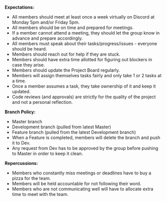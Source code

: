 **Expectations:**
- All members should meet at least once a week virtually on Discord at Monday 5pm and/or Friday 5pm.
- All members should be on time and prepared for meetings.
- If a member cannot attend a meeting, they should let the group know in advance and prepare accordingly.
- All members must speak about their tasks/progress/issues - everyone should be heard.
- Members should reach out for help if they are stuck.
- Members should have extra time allotted for figuring out blockers in case they arise.
- Members should update the Project Board regularly.
- Members will assign themselves tasks fairly and only take 1 or 2 tasks at a time.
- Once a member assumes a task, they take ownership of it and keep it updated.
- Code reviews (and approvals) are strictly for the quality of the project and not a personal reflection.

**Branch Policy:**
- Master branch
- Development branch (pulled from latest Master)
- Feature branch (pulled from the latest Development branch)
- When a Feature is completed, members will delete the branch and push it to Dev.
- Any request from Dev has to be approved by the group before pushing to Master in order to keep it clean.

**Repercussions:**
- Members who constantly miss meetings or deadlines have to buy a pizza for the team.
- Members will be held accountable for not following their word.
- Members who are not communicating well will have to allocate extra time to meet with the team.

